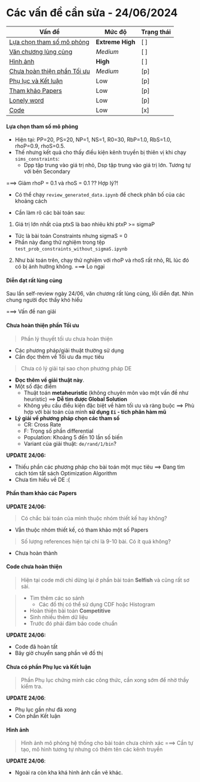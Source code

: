 # Các vấn đề cần sửa - 24/06/2024

| Vấn đề                                                      | Mức độ           | Trạng thái |
| ----------------------------------------------------------- | ---------------- | ---------- |
| [Lựa chọn tham số mô phỏng](#lựa-chọn-tham-số-mô-phỏng)     | **Extreme High** | [ ]        |
| [Văn chương lủng củng](#diễn-đạt-rất-lủng-củng)             | _Medium_         | [ ]        |
| [Hình ảnh](#hình-ảnh)                                       | **High**         | [ ]        |
| [Chưa hoàn thiện phần Tối ưu](#chưa-hoàn-thiện-phần-tối-ưu) | _Medium_         | [p]        |
| [Phụ lục và Kết luận](#chưa-có-phần-phụ-lục-và-kết-luận)    | Low              | [p]        |
| [Tham khảo Papers](#phần-tham-khảo-các-papers)              | Low              | [p]        |
| [Lonely word](#lonely-word)                                 | Low              | [p]        |
| [Code](#code-chưa-hoàn-thiện)                               | Low              | [x]        |

#### Lựa chọn tham số mô phỏng

- Hiện tại: PP=20, PS=20, NP=1, NS=1, R0=30, RbP=1.0, RbS=1.0, rhoP=0.9, rhoS=0.5.
- Thế nhưng kết quả cho thấy điều kiện kênh truyền bị thiên vị khi chạy `sims_constraints`:
  - Dpp tập trung vào giá trị nhỏ, Dsp tập trung vào giá trị lớn. Tương tự với bên Secondary

===> Giảm rhoP = 0.1 và rhoS = 0.1 ?? Hợp lý?!

- Có thể chạy `review_generated_data.ipynb` để check phân bố của các khoảng cách

- Cần làm rõ các bài toán sau:

1. Giá trị lớn nhất của ptxS là bao nhiêu khi ptxP >= sigmaP

- Tức là bài toán Constraints nhưng sigmaS = 0
- Phần này đang thử nghiệm trong tệp `test_prob_constraints_without_sigmaS.ipynb`

2. Như bài toán trên, chạy thử nghiệm với rhoP và rhoS rất nhỏ, RL lúc đó có bị ảnh hưởng không. ===> Lo ngại

#### Diễn đạt rất lủng củng

Sau lần self-review ngày 24/06, văn chương rất lủng củng, lỗi diễn đạt. Nhìn chung người đọc thấy khó hiểu

===> Vấn đề nan giải

#### Chưa hoàn thiện phần Tối ưu

> Phần lý thuyết tối ưu chưa hoàn thiện

- Các phương pháp/giải thuật thường sử dụng
- Cần đọc thêm về Tối ưu đa mục tiêu

> Chưa có lý giải tại sao chọn phương pháp DE

- **Đọc thêm về giải thuật này**.
- Một số đặc điểm
  - Thuật toán **metaheuristic** (không chuyên môn vào một vấn đề như heuristic) ==> **Dễ tìm được Global Solution**
  - Không yêu cầu điều kiện đặc biệt về hàm tối ưu và ràng buộc ==> Phù hợp với bài toán của mình **sử dụng `Ei` - tích phân hàm mũ**
- **Lý giải về phương pháp chọn các tham số**
  - CR: Cross Rate
  - F: Trọng số phần differential
  - Population: Khoảng 5 đến 10 lần số biến
  - Variant của giải thuật: `de/rand/1/bin`?

**UPDATE 24/06:**

- Thiếu phần các phương pháp cho bài toán một mục tiêu ==> Đang tìm cách tóm tắt sách Optimization Algorithm
- Chưa tìm hiểu về DE :(

#### Phần tham khảo các Papers

**UPDATE 24/06:**

> Có chắc bài toán của mình thuộc nhóm thiết kế hay không?

- Vẫn thuộc nhóm thiết kế, có tham khảo một số Papers

> Số lượng references hiện tại chỉ là 9-10 bài. Có ít quá không?

- Chưa hoàn thành

#### Code chưa hoàn thiện

> Hiện tại code mới chỉ dừng lại ở phần bài toán **Selfish** và cũng rất sơ sài.

> - Tìm thêm các so sánh
>   - Các đồ thị có thể sử dụng CDF hoặc Histogram
> - Hoàn thiện bài toán **Competitive**
> - Sinh nhiều thêm dữ liệu
> - Trước đó phải đảm bảo code chuẩn

**UPDATE 24/06:**

- Code đã hoàn tất
- Bây giờ chuyển sang phần vẽ đồ thị

#### Chưa có phần Phụ lục và Kết luận

> Phần Phụ lục chứng minh các công thức, cần xong sớm để nhờ thầy kiểm tra.

**UPDATE 24/06**:

- Phụ lục gần như đã xong
- Còn phần Kết luận

#### Hình ảnh

> Hình ảnh mô phỏng hệ thống cho bài toán chưa chính xác
> ===> Cần tự tạo, mô hình tương tự nhưng có thêm tên các kênh truyền

**UPDATE 24/06**:

- Ngoài ra còn kha khá hình ảnh cần vẽ khác.
